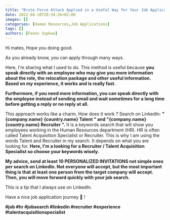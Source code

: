 ```yaml
---
title: "Brute Force Attack Applied in a Useful Way for Your Job Applications"
date: 2022-04-10T20:34:26+02:00
images: []
categories: [Human Resources,Job Applications]
tags: []
authors: [Fanon Jupkwo]
---
```


Hi mates, Hope you doing good.

As you already know, you can apply through many ways.

Here, I'm sharing what I used to do. This method is useful because **you speak directly with an employee who may give you more information about the role, the relocation package and other useful information. Based on my experience, it works and is really fast.**

**Furthermore, if you need more information, you can speak directly with the employee instead of sending email and wait sometimes for a long time before getting a reply or no reply at all.** 

This approach works like a charm. How does it work ? Search on LinkedIn: **"{company.name} {country.name} Talent " and "{company.name} {country.name} Recruiter ".** It is a keywords search that will show you employees working in the Human Resources department (HR). HR is often called Talent Acquisition Specialist or Recruiter. This is why I am using the words Talent and Recruiter in my search. It depends on what you are looking for. **Here, I'm a looking for a Recruiter / Talent Acquisition Specialist so choose your keywords wisely.**

**My advice, send at least 10 PERSONALIZED INVITATIONS not simple ones per search on LinkedIn. Not everyone will accept, but the most important thing is that at least one person from the target company will accept. Then, you will move forward quickly with your job search.** 

This is a tip that I always use on LinkedIn.

Have a nice job application journey 🙂 !

**#job #hr #jobsearch #linkedin #recruiter #experience #talentacquisitionspecialist**
